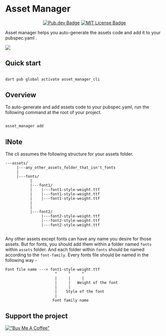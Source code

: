 # Asset Manager

<p align="center">
	<a href="https://github.com/rutvik110/asset_manager_cli"  target="_blank"><img src="https://img.shields.io/pub/v/asset_manager_cli.svg" alt="Pub.dev Badge"></a>
	<a href="https://opensource.org/licenses/MIT" rel="noopener" target="_blank"><img src="https://img.shields.io/badge/license-MIT-purple.svg" alt="MIT License Badge"></a>
</p>

Asset manager helps you auto-generate the assets code and add it to your pubspec.yaml .

<img src="https://github.com/rutvik110/asset_manager_cli/blob/master/assets/add_demo.gif?raw=true">

## Quick start

```DART

dart pub global activate asset_manager_cli

```

## Overview

To auto-generate and add assets code to your pubspec.yaml, run the following command at the root of your project.
```DART

asset_manager add

```
## ❕Note

The cli assumes the following structure for your assets folder.

```
---assets/
     |---any_other_assets_folder_that_isn't_fonts
     |
     |---fonts/
           | 
           |---font1/
           |    |---font1-style-weight.ttf
           |    |---font1-style-weight.ttf
           |    |---font1-style-weight.ttf
           |
           |
           |---font2/
                |---font2-style-weight.ttf
                |---font2-style-weight.ttf
                |---font2-style-weight.ttf
       
```

Any other assets except fonts can have any name you desire for those assets. But for fonts, you should add them within a folder named `fonts` within `assets` folder. And each folder within `fonts` should be named according to the `font-family`. Every fonts file should be named in the following way -

```
Font file name ---> font1-style-weight.ttf
                      ^     ^     ^
                      |     |     |
                      |     |   Weight of the font
                      |     |
                      |    Style of the font
                      |
                     Font family name

```

## Support the project

[!["Buy Me A Coffee"](https://www.buymeacoffee.com/assets/img/custom_images/orange_img.png)](https://www.buymeacoffee.com/takrutvik)

